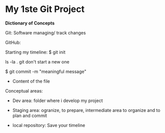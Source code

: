 # My 1ste Git Project

**Dictionary of Concepts**

Git: Software managing/ track changes

GitHub:

Starting my timeline: $ git init

ls -la . git don't start a new one 

$ git commit -m "meaningful message"

- Content of the file

Conceptual areas: 

- Dev area: folder where i develop my project 

- Staging area: ogranize, to prepare, intermediate area to organize and to plan and commit

- local repository: Save your timeline
